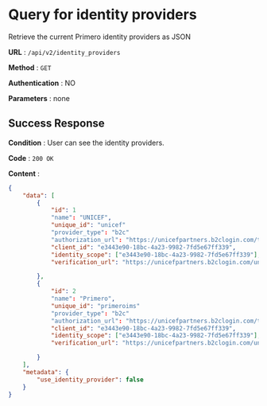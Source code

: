 <!-- Copyright (c) 2014 - 2023 UNICEF. All rights reserved. -->

# Query for identity providers

Retrieve the current Primero identity providers as JSON

**URL** : `/api/v2/identity_providers`

**Method** : `GET`

**Authentication** : NO

**Parameters** : none

## Success Response

**Condition** : User can see the identity providers.

**Code** : `200 OK`

**Content** :

```json
{
    "data": [
        {
            "id": 1
            "name": "UNICEF",
            "unique_id": "unicef"
            "provider_type": "b2c"
            "authorization_url": "https://unicefpartners.b2clogin.com/tfp/unicefpartners.onmicrosoft.com/B2C_1_PrimeroSignUpSignIn",
            "client_id": "e3443e90-18bc-4a23-9982-7fd5e67ff339",
            "identity_scope": ["e3443e90-18bc-4a23-9982-7fd5e67ff339"],
            "verification_url": "https://unicefpartners.b2clogin.com/unicefpartners.onmicrosoft.com/discovery/v2.0/keys?p=B2C_1_PrimeroSignUpSignIn"

        },
        {
            "id": 2
            "name": "Primero",
            "unique_id": "primeroims"
            "provider_type": "b2c"
            "authorization_url": "https://unicefpartners.b2clogin.com/tfp/unicefpartners.onmicrosoft.com/B2C_1_PrimeroSignUpSignIn",
            "client_id": "e3443e90-18bc-4a23-9982-7fd5e67ff339",
            "identity_scope": ["e3443e90-18bc-4a23-9982-7fd5e67ff339"],
            "verification_url": "https://unicefpartners.b2clogin.com/unicefpartners.onmicrosoft.com/discovery/v2.0/keys?p=B2C_1_PrimeroSignUpSignIn"

        }
    ],
    "metadata": {
        "use_identity_provider": false
    }
}
```

